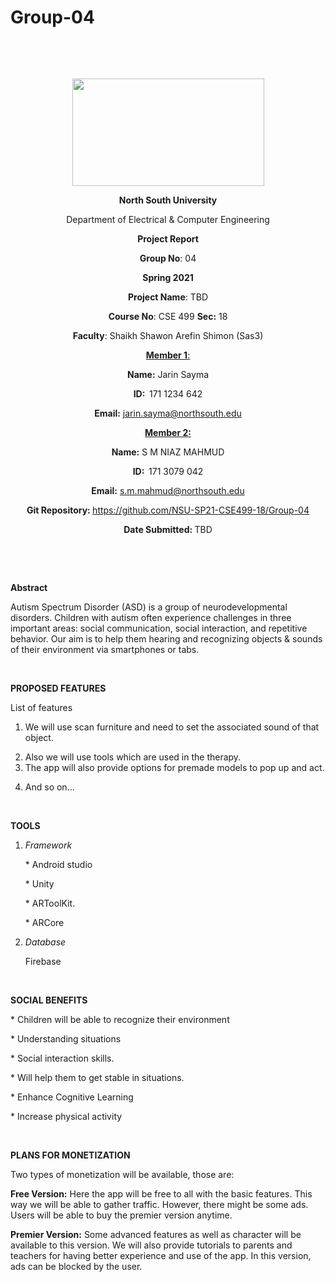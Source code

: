 # Group-04
<p style="text-align: center;">&nbsp;</p>
<p style="text-align: center;">&nbsp;</p>
<p align="center"><strong><img src="https://media.dhakatribune.com/uploads/2016/11/nsulogo.jpg" alt="" width="307" height="172" /></strong></p>
<p align="center"><strong>North South University</strong></p>
<p align="center">Department of Electrical &amp; Computer Engineering</p>
<p align="center"><strong>Project Report</strong></p>
<p align="center"><strong>Group No</strong>: 04</p>
<p align="center"><strong>Spring 2021</strong></p>
<p align="center"><strong>Project Name</strong>: TBD</p>
<p align="center"><strong>Course No</strong>: CSE 499 <strong>Sec</strong><strong>:</strong> 18</p>
<p align="center"><strong>Faculty</strong>: Shaikh Shawon Arefin Shimon (Sas3)</p>
<p align="center"><strong><u>Member 1</u></strong><u>:</u></p>
<p align="center"><strong>Name</strong><strong>:</strong> Jarin Sayma</p>
<p align="center"><strong>ID</strong><strong>:&nbsp; </strong>171 1234 642</p>
<p align="center"><strong>Email</strong><strong>:</strong> <a href="mailto:jarin.sayma@northsouth.edu">jarin.sayma@northsouth.edu</a></p>
<p align="center"><strong><u>Member 2</u></strong><strong><u>:</u></strong></p>
<p align="center"><strong>Name</strong><strong>:</strong> S M NIAZ MAHMUD</p>
<p align="center"><strong>ID</strong><strong>:&nbsp; </strong>171 3079 042</p>
<p align="center"><strong>Email</strong><strong>:</strong> <a href="mailto:s.m.mahmud@northsouth.edu">s.m.mahmud@northsouth.edu</a></p>
<p align="center"><strong>Git Repository</strong><strong>: </strong><a href="https://github.com/NSU-SP21-CSE499-18/Group-04">https://github.com/NSU-SP21-CSE499-18/Group-04</a></p>
<p align="center"><strong>Date Submitted</strong><strong>: </strong>TBD</p>
<p><strong>&nbsp;</strong></p>
<p><strong>&nbsp;</strong></p>


<p><strong>Abstract</strong></p>
<p>Autism Spectrum Disorder (ASD) is a group of neurodevelopmental disorders. Children with autism often experience challenges in three important areas: social communication, social interaction, and repetitive behavior. Our aim is to help them hearing and recognizing objects & sounds of their environment via smartphones or tabs.</p>

<br>

<p><strong>PROPOSED FEATURES</strong></p>

<p>List of features</p>

<ol>
<li><p> We will use scan furniture and need to set the associated sound of that object.</li>

<li> Also we will use tools which are used in the therapy.</li>
<li> The app will also provide options for premade models to pop up and act.</li>

<li><p>And so on...</p></li>
</ol>

<br>

<p><strong>TOOLS</strong></p>

<ol>

<li><em>Framework</em>

<p>* Android studio</p>
<p>* Unity</p>
<p>* ARToolKit.</p>
<p>* ARCore</p>
</li>
<li><em>Database</em>
<p>Firebase</p>
</li>
</ol>

<br>

<p><strong>SOCIAL BENEFITS</strong></p>
<p>* Children will be able to recognize their environment</p>
<p>* Understanding situations </p>
<p>* Social interaction skills.</p>
<p>* Will help them to get stable in situations.</p>
<p>* Enhance Cognitive Learning</p>
<p>* Increase physical activity</p>

<br>

<p><strong>PLANS FOR MONETIZATION</strong></p>
<p>Two types of monetization will be available, those are:

 
**Free Version:** Here the app will be free to all with the basic features. This way we will be able to gather traffic. However, there might be some ads. Users will be able to buy the premier version anytime.

 
**Premier Version:** Some advanced features as well as character will be available to this version. We will also provide tutorials to parents and teachers for having better experience and use of the app. In this version, ads can be blocked by the user.  

</p>
